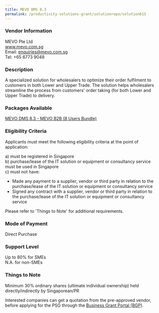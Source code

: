 ```yaml
---
title: MEVO DMS 8.3
permalink: /productivity-solutions-grant/solutionrepo/solution615
---
```


### Vendor Information
MEVO Pte Ltd<br>www.mevo.com.sg<br>Email: enquiries@mevo.com.sg<br>Tel: +65 6773 9048

### Description

A specialized solution for wholesalers to optimize their order fulfilment to customers in both Lower and Upper Trade. The solution helps wholesalers streamline the process from customers' order taking (for both Lower and Upper Trade) to delivery.

### Packages Available

<a href='https://www.gobusiness.gov.sg/images/psg/MEVO_20200130_Annex_3_20200625145056_Part_1.pdf' target='_blank'>MEVO DMS 8.3 - MEVO B2B (8 Users Bundle)</a><br/>

### Eligibility Criteria

Applicants must meet the following eligibility criteria at the point of application:

a) must be registered in Singapore <br>
b) purchase/lease of the IT solution or equipment or consultancy service must be used in Singapore <br>
c) must not have:
- Made any payment to a supplier, vendor or third party in relation to the purchase/lease of the IT solution or equipment or consultancy service
- Signed any contract with a supplier, vendor or third party in relation to the purchase/lease of the IT solution or equipment or consultancy service

Please refer to 'Things to Note' for additional requirements.

### Mode of Payment
Direct Purchase

### Support Level
Up to 80% for SMEs <br>
N.A. for non-SMEs

### Things to Note
Minimum 30% ordinary shares (ultimate individual ownership) held directly/indirectly by Singaporean/PR

Interested companies can get a quotation from the pre-approved vendor, before applying for the PSG through the <a target='_blank' href='https://www.businessgrants.gov.sg/'>Business Grant Portal (BGP)</a>.
